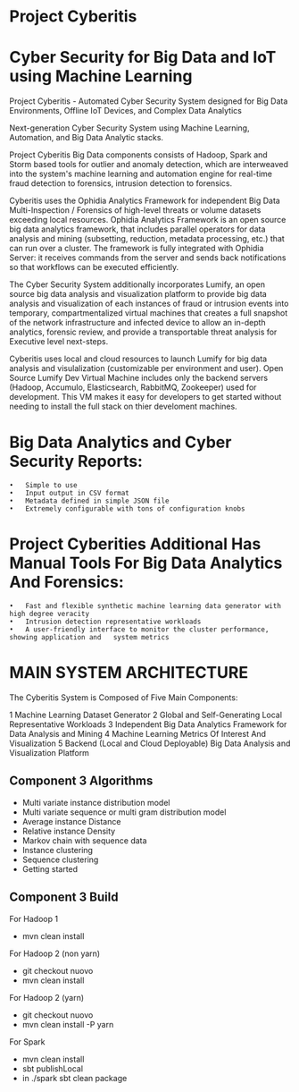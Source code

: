# Project Cyberitis

# Cyber Security for Big Data and IoT using Machine Learning

Project Cyberitis - Automated Cyber Security System designed for Big Data Environments, Offline IoT Devices, and Complex Data Analytics 

Next-generation Cyber Security System using Machine Learning, Automation, and Big Data Analytic stacks. 

Project Cyberitis Big Data components consists of Hadoop, Spark and Storm based tools for outlier and anomaly detection, which are interweaved into the system's machine learning and automation engine for real-time fraud detection to forensics, intrusion detection to forensics.

Cyberitis uses the Ophidia Analytics Framework for independent Big Data Multi-Inspection / Forensics of high-level threats or volume datasets exceeding local resources.  Ophidia Analytics Framework is an open source big data analytics framework, that includes parallel operators for data analysis and mining (subsetting, reduction, metadata processing, etc.) that can run over a cluster. The framework is fully integrated with Ophidia Server: it receives commands from the server and sends back notifications so that workflows can be executed efficiently.

The Cyber Security System additionally incorporates Lumify, an open source big data analysis and visualization platform to provide big data analysis and visualization of each instances of fraud or intrusion events into temporary, compartmentalized virtual machines that creates a full snapshot of the network infrastructure and infected device to allow an in-depth analytics, forensic review, and provide a transportable threat analysis for Executive level next-steps. 

Cyberitis uses local and cloud resources to launch Lumify for big data analysis and visulalization (customizable per environment and user). Open Source Lumify Dev Virtual Machine includes only the backend servers (Hadoop, Accumulo, Elasticsearch, RabbitMQ, Zookeeper) used for development. This VM makes it easy for developers to get started without needing to install the full stack on thier develoment machines. 

# Big Data Analytics and Cyber Security Reports:

	•	Simple to use
	•	Input output in CSV format
	•	Metadata defined in simple JSON file
	•	Extremely configurable with tons of configuration knobs


# Project Cyberities Additional Has Manual Tools For Big Data Analytics And Forensics:

	•	Fast and flexible synthetic machine learning data generator with high degree veracity
	•	Intrusion detection representative workloads
	•	A user-friendly interface to monitor the cluster performance, showing application and 	system metrics

# MAIN SYSTEM ARCHITECTURE

The Cyberitis System is Composed of Five Main Components:

  1 Machine Learning Dataset Generator
  2 Global and Self-Generating Local Representative Workloads
  3 Independent Big Data Analytics Framework for Data Analysis and Mining
  4 Machine Learning Metrics Of Interest And Visualization
  5 Backend (Local and Cloud Deployable) Big Data Analysis and Visualization Platform
  
## Component 3 Algorithms

* Multi variate instance distribution model
* Multi variate sequence or multi gram distribution model
* Average instance Distance
* Relative instance Density
* Markov chain with sequence data
* Instance clustering
* Sequence clustering
* Getting started


## Component 3 Build

For Hadoop 1
* mvn clean install

For Hadoop 2 (non yarn)
* git checkout nuovo
* mvn clean install

For Hadoop 2 (yarn)
* git checkout nuovo
* mvn clean install -P yarn

For Spark
* mvn clean install
* sbt publishLocal
* in ./spark  sbt clean package

